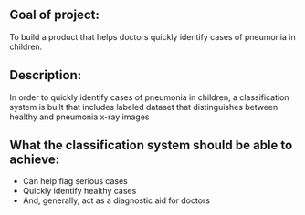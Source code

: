 ## Goal of project:  
To build a product that helps doctors quickly identify cases of pneumonia in children.
## Description: 
In order to quickly identify cases of pneumonia in children, a classification system is built that includes labeled dataset that distinguishes between healthy and pneumonia x-ray images

## What the classification system should be able to achieve:
* Can help flag serious cases
* Quickly identify healthy cases
* And, generally, act as a diagnostic aid for doctors
